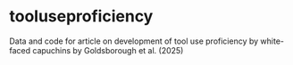 # tooluseproficiency
Data and code for article on development of tool use proficiency by white-faced capuchins by Goldsborough et al. (2025)
